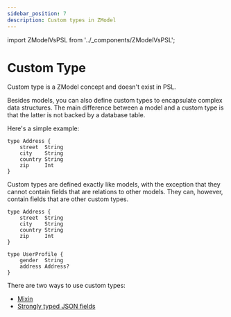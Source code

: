 ```yaml
---
sidebar_position: 7
description: Custom types in ZModel
---
```


import ZModelVsPSL from '../_components/ZModelVsPSL';

# Custom Type

<ZModelVsPSL>
Custom type is a ZModel concept and doesn't exist in PSL.
</ZModelVsPSL>

Besides models, you can also define custom types to encapsulate complex data structures. The main difference between a model and a custom type is that the latter is not backed by a database table.

Here's a simple example:

```zmodel
type Address {
    street  String
    city    String
    country String
    zip     Int
}
```

Custom types are defined exactly like models, with the exception that they cannot contain fields that are relations to other models. They can, however, contain fields that are other custom types.

```zmodel
type Address {
    street  String
    city    String
    country String
    zip     Int
}

type UserProfile {
    gender  String
    address Address?
}
```

There are two ways to use custom types:

- [Mixin](./mixin.md)
- [Strongly typed JSON fields](./strong-typed-json.md)
